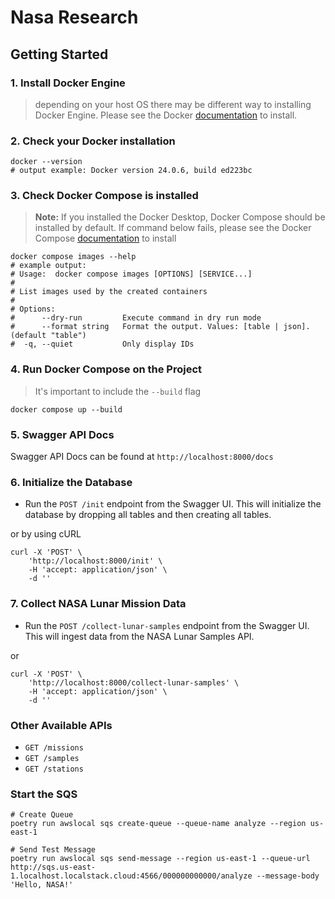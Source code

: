 # Nasa Research

## Getting Started

### 1. Install Docker Engine
> depending on your host OS there may be different way to installing Docker Engine. Please see the Docker [documentation](https://docs.docker.com/engine/install/) to install.

### 2. Check your Docker installation
```shell
docker --version
# output example: Docker version 24.0.6, build ed223bc
```

### 3. Check Docker Compose is installed
> __Note:__ If you installed the Docker Desktop, Docker Compose should be installed by default.
> If command below fails, please see the Docker Compose [documentation](https://docs.docker.com/compose/install/) to install
```shell
docker compose images --help
# example output: 
# Usage:  docker compose images [OPTIONS] [SERVICE...]
#
# List images used by the created containers
#
# Options:
#      --dry-run         Execute command in dry run mode
#      --format string   Format the output. Values: [table | json]. (default "table")
#  -q, --quiet           Only display IDs
```

### 4. Run Docker Compose on the Project
> It's important to include the `--build` flag
```shell
docker compose up --build
```

### 5. Swagger API Docs
Swagger API Docs can be found at `http://localhost:8000/docs`

### 6. Initialize the Database
- Run the `POST /init` endpoint from the Swagger UI. This will initialize the database by dropping all tables and then creating all tables.

or by using cURL

```shell
curl -X 'POST' \
    'http://localhost:8000/init' \
    -H 'accept: application/json' \
    -d ''
```

### 7. Collect NASA Lunar Mission Data
- Run the `POST /collect-lunar-samples` endpoint from the Swagger UI. This will ingest data from the NASA Lunar Samples API.

or 

```shell
curl -X 'POST' \
    'http://localhost:8000/collect-lunar-samples' \
    -H 'accept: application/json' \
    -d ''
```

### Other Available APIs
- `GET /missions`
- `GET /samples`
- `GET /stations`

### Start the SQS 
```shell
# Create Queue
poetry run awslocal sqs create-queue --queue-name analyze --region us-east-1

# Send Test Message
poetry run awslocal sqs send-message --region us-east-1 --queue-url http://sqs.us-east-1.localhost.localstack.cloud:4566/000000000000/analyze --message-body 'Hello, NASA!' 
```